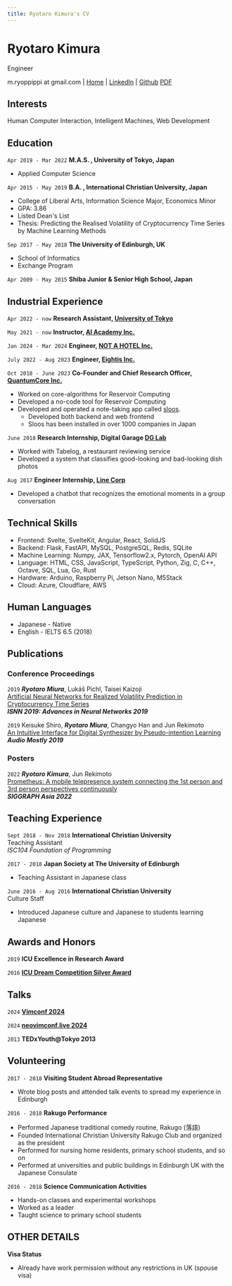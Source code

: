 ```yaml
---
title: Ryotaro Kimura's CV
---
```


# Ryotaro Kimura

Engineer

<div id="webaddress">
  m.ryoppippi at gmail.com
| <a href="http://ryoppippi.com" target="_blank">Home</a>
| <a href="https://www.linkedin.com/in/ryoppippi/" target="_blank">LinkedIn</a>
| <a href="https://www.github.com/ryoppippi/" target="_blank">Github</a>
  <a href="https://cdn.jsdelivr.net/gh/ryoppippi/cv@feature/typst/ryotaro_kimura.pdf", target="_blank">PDF</a>
</div>

## Interests

Human Computer Interaction, Intelligent Machines, Web Development

## Education

<!-- `Apr 2022 -` **Ph.D. candidate, University of Tokyo, Japan** -->

<!-- - Applied Computer Science -->

`Apr 2019 - Mar 2022` **M.A.S. , University of Tokyo, Japan**

- Applied Computer Science

`Apr 2015 - May 2019` **B.A. , International Christian University, Japan**

- College of Liberal Arts, Information Science Major, Economics Minor
- GPA: 3.86
- Listed Dean's List
- Thesis: Predicting the Realised Volatility of Cryptocurrency Time Series by
  Machine Learning Methods

`Sep 2017 - May 2018` **The University of Edinburgh, UK**

- School of Informatics
- Exchange Program

`Apr 2009 - May 2015` **Shiba Junior & Senior High School, Japan**

## Industrial Experience

`Apr 2022 - now` **Research Assistant,
[University of Tokyo](https://www.u-tokyo.ac.jp/en/)**

`May 2021 - now` **Instructor, [AI Academy Inc.](https://aiacademy.jp)**

`Jan 2024 - Mar 2024` **Engineer, [NOT A HOTEL Inc.](https://notahotel.com/)**

`July 2022 - Aug 2023` **Engineer, [Eightis Inc.](https://eightis.co.jp)**

`Oct 2018 - June 2023` **Co-Founder and Chief Research Officer,
[QuantumCore Inc.](https://www.qcore.co.jp/)**

- Worked on core-algorithms for Reservoir Computing
- Developed a no-code tool for Reservoir Computing
- Developed and operated a note-taking app called [sloos](https://sloos.qcore.co.jp/). 
  - Developed both backend and web frontend
  - Sloos has been installed in over 1000 companies in Japan

`June 2018` **Research Internship, Digital Garage
[DG Lab](https://www.dglab.com/en/)**

- Worked with Tabelog, a restaurant reviewing service
- Developed a system that classifies good-looking and bad-looking dish photos

`Aug 2017` **Engineer Internship, [Line Corp](https://line.me/en/)**

- Developed a chatbot that recognizes the emotional moments in a group
  conversation

## Technical Skills

- Frontend: Svelte, SvelteKit, Angular, React, SolidJS
- Backend: Flask, FastAPI, MySQL, PostgreSQL, Redis, SQLite
- Machine Learning: Numpy, JAX, Tensorflow2.x, Pytorch, OpenAI API
- Language: HTML, CSS, JavaScript, TypeScript, Python, Zig, C, C++, Octave, SQL, Lua, Go, Rust
- Hardware: Arduino, Raspberry Pi, Jetson Nano, M5Stack
- Cloud: Azure, Cloudflare, AWS

## Human Languages

- Japanese - Native
- English - IELTS 6.5 (2018)

## Publications

### Conference Proceedings

`2019` **_Ryotaro Miura_**, Lukáš Pichl, Taisei Kaizoji\
[Artificial Neural Networks for Realized Volatility Prediction in Cryptocurrency Time Series](https://link.springer.com/chapter/10.1007/978-3-030-22796-8_18)\
**_ISNN 2019: Advances in Neural Networks 2019_**

`2019` Keisuke Shiro, **_Ryotaro Miura_**, Changyo Han and Jun Rekimoto\
[An Intuitive Interface for Digital Synthesizer by Pseudo-intention Learning](https://dl.acm.org/doi/10.1145/3356590.3356598)\
**_Audio Mostly 2019_**

### Posters

`2022` **_Ryotaro Kimura_**, Jun Rekimoto\
[Prometheus: A mobile telepresence system connecting the 1st person and 3rd person perspectives continuously](https://dl.acm.org/doi/10.1145/3550082.3564187)\
**_SIGGRAPH Asia 2022_**

## Teaching Experience

`Sept 2018 - Nov 2018` **International Christian University**\
Teaching Assistant\
_ISC104 Foundation of Programming_

`2017 - 2018` **Japan Society at The University of Edinburgh**

- Teaching Assistant in Japanese class

`June 2016 - Aug 2016` **International Christian University**\
Culture Staff

- Introduced Japanese culture and Japanese to students learning Japanese

## Awards and Honors

`2019` **ICU Excellence in Research Award**

`2016`
**[ICU Dream Competition Silver Award](https://www.icualumni.com/news/4548)**

## Talks

`2024` **[Vimconf 2024](https://vimconf.org/2024/#menu-time-table)**

`2024` **[neovimconf.live 2024](https://neovimconf.live/speakers/ryo)**

`2013` **TEDxYouth@Tokyo 2013**

## Volunteering

`2017 - 2018` **Visiting Student Abroad Representative**

- Wrote blog posts and attended talk events to spread my experience in Edinburgh

`2016 - 2018` **Rakugo Performance**

- Performed Japanese traditional comedy routine, Rakugo (落語)
- Founded International Christian University Rakugo Club and organized as the
  president
- Performed for nursing home residents, primary school students, and so on
- Performed at universities and public buildings in Edinburgh UK with the
  Japanese Consulate

`2016 - 2018` **Science Communication Activities**

- Hands-on classes and experimental workshops
- Worked as a leader
- Taught science to primary school students

## OTHER DETAILS

**Visa Status**

- Already have work permission without any restrictions in UK (spouse visa)

<!-- ### Footer

Last updated: May 2013 -->
